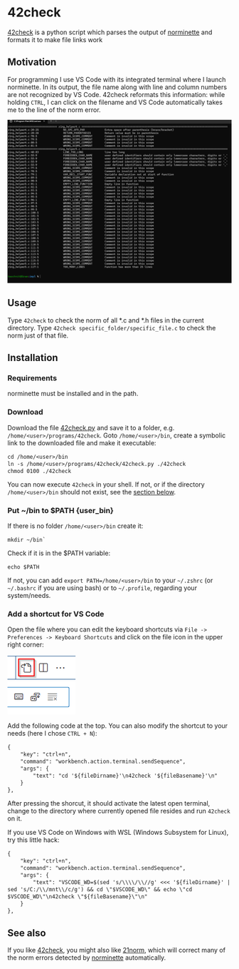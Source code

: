 42check
=======

[42check](http://github.com/baschni/42check) is a python script which parses the output of [norminette](http://github.com/norminette) and formats it to make file links work

## Motivation

For programming I use VS Code with its integrated terminal where I launch norminette. In its output, the file name along with line and column numbers are not recognized by VS Code. 42check reformats this information: while holding `CTRL`, I can click on the filename and VS Code automatically takes me to the line of the norm error.

![Screenshot of Output](README/Screenshot_Output_42check.png)

## Usage

Type `42check` to check the norm of all *.c and *.h files in the current directory. Type `42check specific_folder/specific_file.c` to check the norm just of that file.

## Installation

### Requirements

norminette must be installed and in the path.

### Download

Download the file [42check.py](https://github.com/baschni/42check/blob/main/42check.py) and save it to a folder, e.g. `/home/<user>/programs/42check`. Goto `/home/<user>/bin`, create a  symbolic link to the downloaded file and make it executable:

```
cd /home/<user>/bin
ln -s /home/<user>/programs/42check/42check.py ./42check
chmod 0100 ./42check
```

You can now execute `42check` in your shell. If not, or if the directory `/home/<user>/bin` should not exist, see the [section below](#user_bin).

### Put ~/bin to $PATH {user_bin}

If there is no folder `/home/<user>/bin` create it:
```
mkdir ~/bin`
```
Check if it is  in the $PATH variable:
```
echo $PATH
```
If not, you can add `export PATH=/home/<user>/bin` to your `~/.zshrc` (or `~/.bashrc` if you are using bash) or to `~/.profile`, regarding your system/needs.

### Add a shortcut for VS Code

Open the file where you can edit the keyboard shortcuts via `File -> Preferences -> Keyboard Shortcuts` and click on the file icon in the upper right corner:

![Button to open Keyboard Shorcuts file in VS Code](README/VSCode_Edit_Keyboard_Shortcuts_File.png)

Add the following code at the top. You can also modify the shortcut to your needs (here I chose `CTRL + N`):
```
{
	"key": "ctrl+n",
	"command": "workbench.action.terminal.sendSequence",
	"args": {
		"text": "cd '${fileDirname}'\n42check '${fileBasename}'\n"
	}
},
```
After pressing the shorcut, it should activate the latest open terminal, change to the directory where currently opened file resides and run `42check` on it.

If you use VS Code on Windows with WSL (Windows Subsystem for Linux), try this little hack:
```
{
	"key": "ctrl+n",
	"command": "workbench.action.terminal.sendSequence",
	"args": {
		"text": "VSCODE_WD=$(sed 's/\\\\/\\//g' <<< '${fileDirname}' | sed 's/C:/\\/mnt\\/c/g') && cd \"$VSCODE_WD\" && echo \"cd $VSCODE_WD\"\n42check \"${fileBasename}\"\n"
	}
},
```

## See also

If you like [42check](http://github.com/baschni/42check), you might also like [21norm](http://github.com/baschni/21norm), which will correct many of the norm errors detected by [norminette](http://github.com/norminette) automatically.
